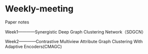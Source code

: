 # Weekly-meeting
Paper notes

Week1————Synergistic Deep Graph Clustering Network（SDGCN）

Week2————Contrastive Multiview Attribute Graph Clustering With Adaptive Encoders(CMAGC)


   
